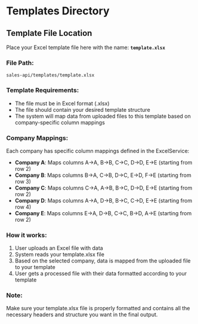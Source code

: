 # Templates Directory

## Template File Location

Place your Excel template file here with the name: **`template.xlsx`**

### File Path:
```
sales-api/templates/template.xlsx
```

### Template Requirements:
- The file must be in Excel format (.xlsx)
- The file should contain your desired template structure
- The system will map data from uploaded files to this template based on company-specific column mappings

### Company Mappings:
Each company has specific column mappings defined in the ExcelService:
- **Company A**: Maps columns A→A, B→B, C→C, D→D, E→E (starting from row 2)
- **Company B**: Maps columns B→A, C→B, D→C, E→D, F→E (starting from row 3)
- **Company C**: Maps columns C→A, A→B, B→C, D→D, E→E (starting from row 2)
- **Company D**: Maps columns A→A, D→B, B→C, C→D, E→E (starting from row 4)
- **Company E**: Maps columns E→A, D→B, C→C, B→D, A→E (starting from row 2)

### How it works:
1. User uploads an Excel file with data
2. System reads your template.xlsx file
3. Based on the selected company, data is mapped from the uploaded file to your template
4. User gets a processed file with their data formatted according to your template

### Note:
Make sure your template.xlsx file is properly formatted and contains all the necessary headers and structure you want in the final output.